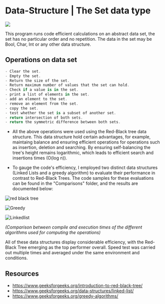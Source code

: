 # Data-Structure | The Set data type
![](https://user-images.githubusercontent.com/114653081/212480507-413faa1c-7821-42ba-b617-47519764f3ce.svg)

This program runs code efficient calculations on an abstract data set, the set has no particular order and no repetition. The data in the set may be Bool, Char, Int or any other data structure.

## Operations on data set
```C#
- Clear the set.
- Empty the set.
- Return the size of the set.
- Return maximum number of values that the set can hold.
- Check if a value is in the set.
- print a list of elements in the set.
- add an element to the set.
- remove an element from the set.
- copy the set.
- test whether the set is a subset of another set.
- return intersection of both sets.
- return the symmetric difference between both sets.
```
- All the above operations were used using the Red-Black tree data structure. This data structure hold certain advantages, for example, maintaing balance and ensuring efficient operations for operations such as insertion, deletion and searching. By ensuring self-balancing the tree's height remains logarithmic, which leads to efficient search and insertions times (O(log n)).

- To gauge the code's efficiency, I employed two distinct data structures (Linked Lists and a greedy algorithm) to evaluate their performance in contrast to Red-Black Trees. The code samples for these evaluations can be found in the "Comparisons" folder, and the results are documented below: 

![red black tree](https://github.com/Neo-3l/Test-Repo-2/assets/114653081/171e7cc2-3665-4ab3-adeb-2496d783b956)

![Greedy](https://github.com/Neo-3l/Test-Repo-2/assets/114653081/ee139ac3-c43e-4d9c-933e-be7b5784f38c)

![Linkedlist](https://github.com/Neo-3l/Test-Repo-2/assets/114653081/c71d6e80-052a-4e6d-a4c4-ec5c51ef29fe)

*(Comparison between compile and execution times of the different algorithms used for computing the operations)*

All of these data structures display considerable efficiency, with the Red-Black Tree emerging as the top performer overall. 
Speed test was carried out multiple times and averaged under the same environment and conditions. 

## Resources

- https://www.geeksforgeeks.org/introduction-to-red-black-tree/
- https://www.geeksforgeeks.org/data-structures/linked-list/
- https://www.geeksforgeeks.org/greedy-algorithms/
